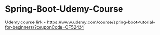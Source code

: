 # Spring-Boot-Udemy-Course

Udemy course link - https://www.udemy.com/course/spring-boot-tutorial-for-beginners/?couponCode=OF52424

